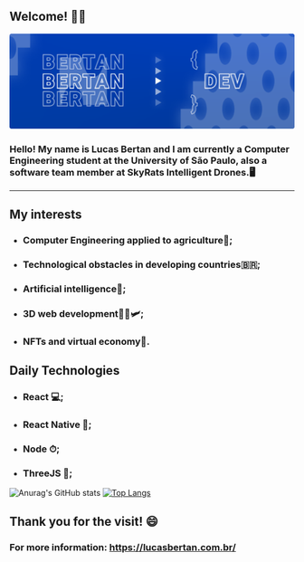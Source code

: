 ## Welcome! 👋🏻

![Alt text](https://github.com/bertanbee/bertanbee/blob/main/bannerProfileBanner.png)

###  Hello! My name is Lucas Bertan and I am currently a Computer Engineering student at the University of São Paulo, also a software team member at SkyRats Intelligent Drones.🖥️ 

------------

 ## My interests

 - ### Computer Engineering applied to agriculture🚜;
 - ### Technological obstacles in developing countries🇧🇷;
 - ### Artificial intelligence🦾;
 - ### 3D web development👩‍💻🛩;
 - ### NFTs and virtual economy🤖.

## Daily Technologies
 - ### React 💻;
 - ### React Native 📱; 
 - ### Node ⏱;
 - ### ThreeJS 🎲;

![Anurag's GitHub stats](https://github-readme-stats.vercel.app/api?username=bertanbee&layout=compact&bg_color=60,003bc0,0048ea,003e95&text_color=000&title_color=0c0c0c&hide_border=true)
[![Top Langs](https://github-readme-stats.vercel.app/api/top-langs/?username=bertanbee&layout=compact&bg_color=60,003bc0,0048ea,003e95&text_color=000&title_color=0c0c0c&hide_border=true)](https://github.com/anuraghazra/github-readme-stats)

## Thank you for the visit! 😄

### For more information: https://lucasbertan.com.br/

